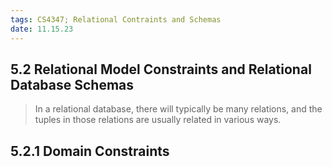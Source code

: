 ```yaml
---
tags: CS4347; Relational Contraints and Schemas
date: 11.15.23 
---
```


5.2 Relational Model Constraints and Relational Database Schemas
----------------------------------------------------------------

> In a relational database, there will typically be many relations, and the tuples in those relations are usually related in various ways.

## 5.2.1 Domain Constraints
